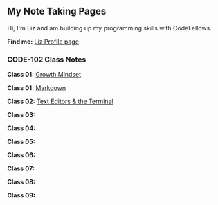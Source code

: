 ## My Note Taking Pages
Hi, I'm Liz and am building up my programming skills with CodeFellows.

**Find me:** [Liz Profile 
page](https://github.com/elizabethpurtell)

### CODE-102 Class Notes

**Class 01:** [Growth Mindset](https://elizabethpurtell.github.io/reading-notes/growth-mindset)

**Class 01:** [Markdown](https://elizabethpurtell.github.io/reading-notes/markdown)

**Class 02:** [Text Editors & the Terminal](https://elizabethpurtell.github.io/reading-notes/text-editors)

**Class 03:**

**Class 04:**

**Class 05:**

**Class 06:**

**Class 07:**

**Class 08:**

**Class 09:**

